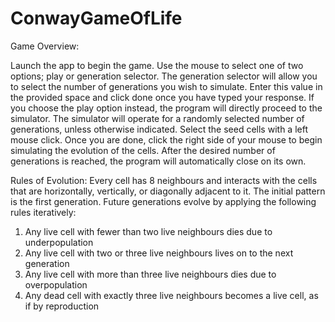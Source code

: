 # ConwayGameOfLife
Game Overview: 

Launch the app to begin the game. Use the mouse to select one of two options; play or generation selector. The generation selector will allow you to select the number of generations you wish to simulate. Enter this value in the provided space and click done once you have typed your response. If you choose the play option instead, the program will directly proceed to the simulator. The simulator will operate for a randomly selected number of generations, unless otherwise indicated. Select the seed cells with a left mouse click. Once you are done, click the right side of your mouse to begin simulating the evolution of the cells. After the desired number of generations is reached, the program will automatically close on its own. 

Rules of Evolution: Every cell has 8 neighbours and interacts with the cells that are horizontally, vertically, or diagonally adjacent to it. The initial pattern is the first generation. Future generations evolve by applying the following rules iteratively: 

1. Any live cell with fewer than two live neighbours dies due to underpopulation 
2. Any live cell with two or three live neighbours lives on to the next generation 
3. Any live cell with more than three live neighbours dies due to overpopulation 
4. Any dead cell with exactly three live neighbours becomes a live cell, as if by reproduction 
